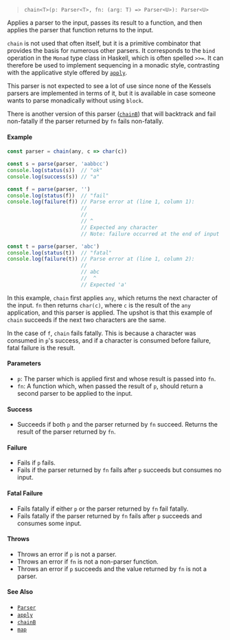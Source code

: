<!--
 Copyright (c) 2020 Thomas J. Otterson
 
 This software is released under the MIT License.
 https://opensource.org/licenses/MIT
-->

> `chain<T>(p: Parser<T>, fn: (arg: T) => Parser<U>): Parser<U>`

Applies a parser to the input, passes its result to a function, and then applies the parser that function returns to the input.

`chain` is not used that often itself, but it is a primitive combinator that provides the basis for numerous other parsers. It corresponds to the `bind` operation in the `Monad` type class in Haskell, which is often spelled `>>=`. It can therefore be used to implement sequencing in a monadic style, contrasting with the applicative style offered by [`apply`](apply.md).

This parser is not expected to see a lot of use since none of the Kessels parsers are implemented in terms of it, but it is available in case someone wants to parse monadically without using `block`.

There is another version of this parser ([`chainB`](chainb.md)) that will backtrack and fail non-fatally if the parser returned by `fn` fails non-fatally.

#### Example

```javascript
const parser = chain(any, c => char(c))

const s = parse(parser, 'aabbcc')
console.log(status(s))  // "ok"
console.log(success(s)) // "a"

const f = parse(parser, '')
console.log(status(f))  // "fail"
console.log(failure(f)) // Parse error at (line 1, column 1):
                        //
                        // 
                        // ^
                        // Expected any character
                        // Note: failure occurred at the end of input

const t = parse(parser, 'abc')
console.log(status(t))  // "fatal"
console.log(failure(t)) // Parse error at (line 1, column 2):
                        //
                        // abc
                        //  ^
                        // Expected 'a'
```

In this example, `chain` first applies `any`, which returns the next character of the input. `fn` then returns `char(c)`, where `c` is the result of the `any` application, and this parser is applied. The upshot is that this example of `chain` succeeds if the next two characters are the same.

In the case of `f`, `chain` fails fatally. This is because a character was consumed in `p`'s success, and if a character is consumed before failure, fatal failure is the result.

#### Parameters

* `p`: The parser which is applied first and whose result is passed into `fn`.
* `fn`: A function which, when passed the result of `p`, should return a second parser to be applied to the input.

#### Success

* Succeeds if both `p` and the parser returned by `fn` succeed. Returns the result of the parser returned by `fn`.

#### Failure

* Fails if `p` fails.
* Fails if the parser returned by `fn` fails after `p` succeeds but consumes no input.

#### Fatal Failure

* Fails fatally if either `p` or the parser returned by `fn` fail fatally.
* Fails fatally if the parser returned by `fn` fails after `p` succeeds and consumes some input.

#### Throws

* Throws an error if `p` is not a parser.
* Throws an error if `fn` is not a non-parser function.
* Throws an error if `p` succeeds and the value returned by `fn` is not a parser.

#### See Also

* [`Parser`](../types/parser.md)
* [`apply`](apply.md)
* [`chainB`](chainb.md)
* [`map`](map.md)